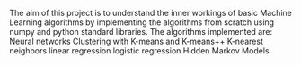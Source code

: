 The aim of this project is to understand the inner workings of basic Machine Learning algorithms by implementing the algorithms from scratch using numpy and python standard libraries.
The algorithms implemented are:
Neural networks
Clustering with K-means and K-means++
K-nearest neighbors
linear regression
logistic regression 
Hidden Markov Models
